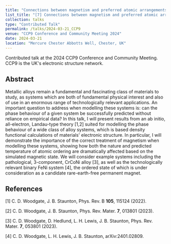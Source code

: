 ```yaml
---
title: "Connections between magnetism and preferred atomic arrangements in multicomponent alloys: Insights from an all-electron linear response theory"
list_title: "[7] Connections between magnetism and preferred atomic arrangements in multicomponent alloys: Insights from an all-electron linear response theory"
collection: talks
type: "Contributed Talk"
permalink: /talks/2024-03-21_CCP9
venue: "CCP9 Conference and Community Meeting 2024"
date: 2024-03-21
location: "Mercure Chester Abbotts Well, Chester, UK"
---
```


Contributed talk at the 2024 CCP9 Conference and Community Meeting. CCP9 is the UK's electronic structure network.

<h2>Abstract</h2>
Metallic alloys remain a fundamental and fascinating class of materials to study, as systems which are both of fundamental physical interest and also of use in an enormous range of technologically relevant applications. An important question to address when modelling these systems is: can the phase behaviour of a given system be successfully predicted without reliance on empirical data? In this talk, I will present results from an ab initio, all-electron, Landau-type theory [1,2] suited for modelling the phase behaviour of a wide class of alloy systems, which is based density functional calculations of materials' electronic structure. In particular, I will demonstrate the importance of the correct treatment of magnetism when modelling these systems, showing how both the nature and predicted temperature of atomic ordering are dramatically affected based on the simulated magnetic state. We will consider example systems including the pathological, 3-component, CrCoNi alloy [3], as well as the technologically relevant binary FeNi system [4], the ordered state of which is under consideration as a candidate rare-earth-free permanent magnet.

<h2>References</h2>
[1] C. D. Woodgate, J. B. Staunton, Phys. Rev. B <b>105</b>, 115124 (2022).

[2] C. D. Woodgate, J. B. Staunton, Phys. Rev. Mater. <b>7</b>, 013801 (2023).

[3] C. D. Woodgate, D. Hedlund, L. H. Lewis, J. B. Staunton, Phys. Rev. Mater. <b>7</b>, 053801 (2023).

[4] C. D. Woodgate, L. H. Lewis, J. B. Staunton, arXiv:2401.02809.
